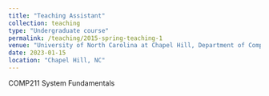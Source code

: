 ```yaml
---
title: "Teaching Assistant"
collection: teaching
type: "Undergraduate course"
permalink: /teaching/2015-spring-teaching-1
venue: "University of North Carolina at Chapel Hill, Department of Computer Science"
date: 2023-01-15
location: "Chapel Hill, NC"
---
```

COMP211 System Fundamentals


